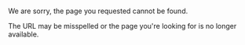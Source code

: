  

 

We are sorry, the page you requested cannot be found.

The URL may be misspelled or the page you're looking for is no longer available.

 

 

 